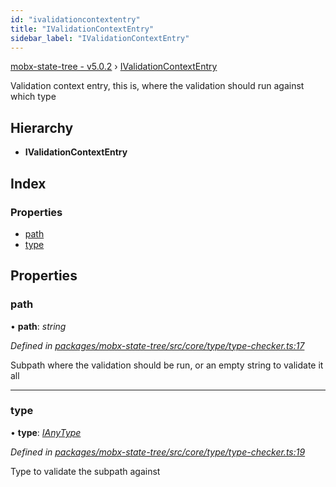 ```yaml
---
id: "ivalidationcontextentry"
title: "IValidationContextEntry"
sidebar_label: "IValidationContextEntry"
---
```


[mobx-state-tree - v5.0.2](../index.md) › [IValidationContextEntry](ivalidationcontextentry.md)

Validation context entry, this is, where the validation should run against which type

## Hierarchy

* **IValidationContextEntry**

## Index

### Properties

* [path](ivalidationcontextentry.md#path)
* [type](ivalidationcontextentry.md#type)

## Properties

###  path

• **path**: *string*

*Defined in [packages/mobx-state-tree/src/core/type/type-checker.ts:17](https://github.com/mobxjs/mobx-state-tree/blob/c440e040/packages/mobx-state-tree/src/core/type/type-checker.ts#L17)*

Subpath where the validation should be run, or an empty string to validate it all

___

###  type

• **type**: *[IAnyType](ianytype.md)*

*Defined in [packages/mobx-state-tree/src/core/type/type-checker.ts:19](https://github.com/mobxjs/mobx-state-tree/blob/c440e040/packages/mobx-state-tree/src/core/type/type-checker.ts#L19)*

Type to validate the subpath against

